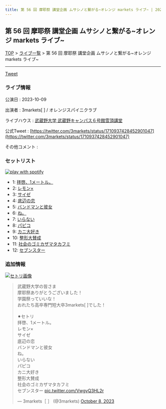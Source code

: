 ```yaml
---
title: 第 56 回 摩耶祭 講堂企画 ムサシノと繋がる~オレンジ markets ライブ~ | 2023-10-09
---
```

## 第 56 回 摩耶祭 講堂企画 ムサシノと繋がる~オレンジ markets ライブ~

[TOP](/setlist/) > [ライブ一覧](lives.html) > 第 56 回 摩耶祭 講堂企画 ムサシノと繋がる~オレンジ markets ライブ~

___

<a href="https://twitter.com/share?ref_src=twsrc%5Etfw" data-text="3markets[ ]セットリスト > 第 56 回 摩耶祭 講堂企画 ムサシノと繋がる~オレンジ markets ライブ~" class="twitter-share-button" data-via="3markets" data-hashtags="3markets" data-related="3markets" data-show-count="false">Tweet</a>

### ライブ情報

公演日
:    2023-10-09

出演者
:    3markets[ ] / オレンジスパイニクラブ

ライブハウス
:    [武蔵野大学 武蔵野キャンパス６号館雪頂講堂](livehouse064.html)

公式Tweet
:    [https://twitter.com/3markets/status/1710937428452901047](https://twitter.com/3markets/status/1710937428452901047)

その他コメント
:    

### セットリスト


[![play with spotify](images/spotify-icon.png)](https://open.spotify.com/playlist/3slfyY6qH6RgvLoZdZGjkT)



*  1: [拝啓、1メートル。](song010.html)
*  2: [レモン×](song003.html)
*  3: [サイゼ](song004.html)
*  4: [底辺の恋](song008.html)
*  5: [バンドマンと彼女](song009.html)
*  6: [ね。](song076.html)
*  7: [いらない](song078.html)
*  8: [パピコ](song036.html)
*  9: [カニ大好き](song079.html)
*  10: [整形大賛成](song005.html)
*  11: [社会のゴミカザマタカフミ](song002.html)
*  12: [セブンスター](song020.html)


### 追加情報

[![セトリ画像](images/083.jpg)](images/083.jpg)


<blockquote class="twitter-tweet"><p lang="ja" dir="ltr">武蔵野大学の皆さま<br>摩耶祭ありがとうございました！<br>学園祭っていいな！<br>おれたち高卒専門短大卒3markets[ ]でした！<br><br>⚫︎セトリ<br>拝啓、1メートル。<br>レモン×<br>サイゼ<br>底辺の恋<br>バンドマンと彼女<br>ね。<br>いらない<br>パピコ<br>カニ大好き<br>整形大賛成<br>社会のゴミカザマタカフミ<br>セブンスター <a href="https://t.co/VwgyQ3HL2r">pic.twitter.com/VwgyQ3HL2r</a></p>&mdash; 3markets［ ］ (@3markets) <a href="https://twitter.com/3markets/status/1710937428452901047?ref_src=twsrc%5Etfw">October 8, 2023</a></blockquote>
<script async src="https://platform.twitter.com/widgets.js" charset="utf-8"></script>




<script async src="https://platform.twitter.com/widgets.js" charset="utf-8"></script>